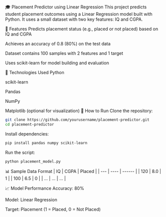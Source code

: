 🎓 Placement Predictor using Linear Regression
This project predicts student placement outcomes using a Linear Regression model built with Python. It uses a small dataset with two key features: IQ and CGPA.

📌 Features
Predicts placement status (e.g., placed or not placed) based on IQ and CGPA

Achieves an accuracy of 0.8 (80%) on the test data

Dataset contains 100 samples with 2 features and 1 target

Uses scikit-learn for model building and evaluation

🧠 Technologies Used
Python

scikit-learn

Pandas

NumPy

Matplotlib (optional for visualization)
🧪 How to Run
Clone the repository:
```bash
git clone https://github.com/yourusername/placement-predictor.git
cd placement-predictor
```
Install dependencies:
```bash
pip install pandas numpy scikit-learn
```
Run the script:
```bash
python placement_model.py
```

📊 Sample Data Format
| IQ  | CGPA | Placed |
| --- | ---- | ------ |
| 120 | 8.0  | 1      |
| 100 | 6.5  | 0      |
| ... | ...  | ...    |

📈 Model Performance
Accuracy: 80%

Model: Linear Regression

Target: Placement (1 = Placed, 0 = Not Placed)

